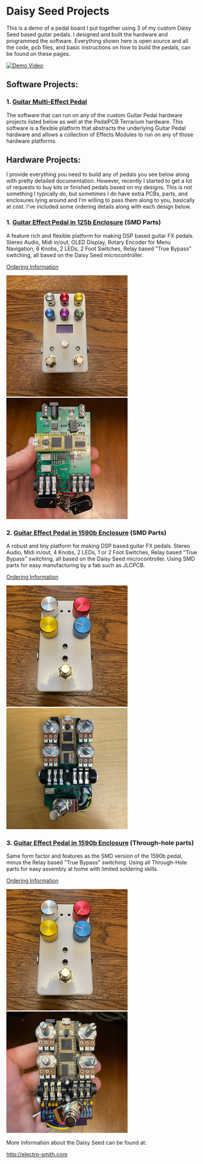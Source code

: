 # Daisy Seed Projects
This is a demo of a pedal board I put together using 3 of my custom Daisy Seed based guitar pedals. I designed and built the hardware and programmed the software. Everything shown here is open source and all the code, pcb files, and basic instructions on how to build the pedals, can be found on these pages.

[![Demo Video](https://img.youtube.com/vi/ZkLnS43acQo/0.jpg)](https://www.youtube.com/watch?v=ZkLnS43acQo)

## Software Projects:
### 1. [Guitar Multi-Effect Pedal](Software/GuitarPedal/README.md)
The software that can run on any of the custom Guitar Pedal hardware projects listed below as well at the PedalPCB Terrarium hardware.  This software is a flexible platform that abstracts the underlying Guitar Pedal hardware and allows a collection of Effects Modules to run on any of those hardware platforms.

## Hardware Projects:

I provide everything you need to build any of pedals you see below along with pretty detailed documentation.  However, recently I started to get a lot of requests to buy kits or finished pedals based on my designs. This is not something I typically do, but sometimes I do have extra PCBs, parts, and enclosures lying around and I'm willing to pass them along to you, basically at cost. I've included some ordering details along with each design below.

### 1. [Guitar Effect Pedal in 125b Enclosure](Hardware/GuitarPedal125b/README.md) (SMD Parts)
A feature rich and flexible platform for making DSP based guitar FX pedals. Stereo Audio, Midi in/out, OLED Display, Rotary Encoder for Menu Navigation, 6 Knobs, 2 LEDs, 2 Foot Switches, Relay based "True Bypass" switching, all based on the Daisy Seed microcontroller.

[Ordering Information](Hardware/GuitarPedal125b/docs/OrderingHardware.md)

![FinalProduct125b](Hardware/GuitarPedal125b/docs/images/FinalProduct.png) ![CircuitBoard125b](Hardware/GuitarPedal125b/docs/images/CircuitBoard-Back.png)

### 2. [Guitar Effect Pedal in 1590b Enclosure](Hardware/GuitarPedal1590b-SMD/README.md) (SMD Parts)

A robust and tiny platform for making DSP based guitar FX pedals. Stereo Audio, Midi in/out, 4 Knobs, 2 LEDs, 1 or 2 Foot Switches, Relay based "True Bypass" switching, all based on the Daisy Seed microcontroller. Using SMD parts for easy manufacturing by a fab such as JLCPCB.

[Ordering Information](Hardware/GuitarPedal1590b-SMD/docs/OrderingHardware.md)

![FinalProduct1590b-SMD](Hardware/GuitarPedal1590b-SMD/docs/images/FinalProduct.png) ![CircuitBoard1590b-SMD](Hardware/GuitarPedal1590b-SMD/docs/images/CircuitBoard.png)

### 3. [Guitar Effect Pedal in 1590b Enclosure](Hardware/GuitarPedal1590b/README.md) (Through-hole parts)

Same form factor and features as the SMD version of the 1590b pedal, minus the Relay based "True Bypass" switching. Using all Through-Hole parts for easy assembly at home with limited soldering skills.

[Ordering Information](Hardware/GuitarPedal1590b/docs/OrderingHardware.md)

![FinalProduct1590b](Hardware/GuitarPedal1590b/docs/images/FinalProduct.png) ![CircuitBoard1590b](Hardware/GuitarPedal1590b/docs/images/CircuitBoard.png)

More Information about the Daisy Seed can be found at:

http://electro-smith.com
